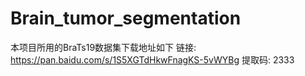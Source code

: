 # Brain_tumor_segmentation
本项目所用的BraTs19数据集下载地址如下 
链接: https://pan.baidu.com/s/1S5XGTdHkwFnagKS-5vWYBg 提取码: 2333
